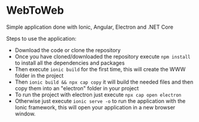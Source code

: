 # WebToWeb
Simple application done with Ionic, Angular, Electron and .NET Core

Steps to use the application:
* Download the code or clone the repository
* Once you have cloned/downloaded the repository execute ```npm install``` to install all the dependencies and packages
* Then execute ```ionic build``` for the first time, this will create the WWW folder in the project
* Then ```ionic build && npx cap copy``` it will build the needed files and then copy them into an "electron" folder in your project
* To run the project with electron just execute ```npx cap open electron```
* Otherwise just execute ```ionic serve -o``` to run the application with the Ionic framework, this will open your application in a new browser window.
